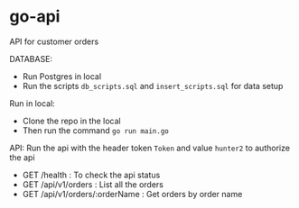 # go-api
API for customer orders

DATABASE:
- Run Postgres in local 
- Run the scripts `db_scripts.sql` and `insert_scripts.sql` for data setup

Run in local:
- Clone the repo in the local
- Then run the command `go run main.go`

API:
Run the api with the header token `Token` and value `hunter2` to authorize the api
- GET    /health                   : To check the api status
- GET    /api/v1/orders            : List all the orders
- GET    /api/v1/orders/:orderName : Get orders by order name
